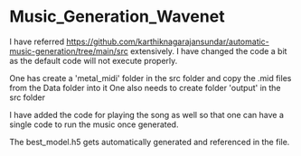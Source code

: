 # Music_Generation_Wavenet

I have referred https://github.com/karthiknagarajansundar/automatic-music-generation/tree/main/src extensively.
I have changed the code a bit as the default code will not execute properly.

One has create a 'metal_midi' folder in the src folder and copy the .mid files from the Data folder into it
One also needs to create folder 'output' in the src folder

I have added the code for playing the song as well so that one can have a single code to run the music once generated.


The best_model.h5 gets automatically generated and referenced in the file.

